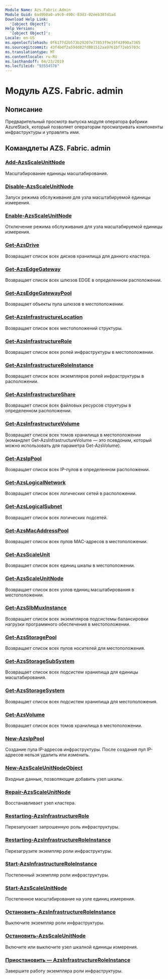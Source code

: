 ```yaml
---
Module Name: Azs.Fabric.Admin
Module Guid: 6ad9b0a0-a9c0-490c-83d3-02eeb307d1ad
Download Help Link:
  '[object Object]': 
Help Version:
  '[object Object]': 
Locale: en-US
ms.openlocfilehash: 0f6177d2b573b29207e77853f9e19f43990a7365
ms.sourcegitcommit: 43f4bdf2a59dd82fd881512aa9761bf72eb5703c
ms.translationtype: MT
ms.contentlocale: ru-RU
ms.lasthandoff: 04/23/2019
ms.locfileid: "93554576"
---
```

# Модуль AZS. Fabric. admin
## Nописание
Предварительный просмотр выпуска модуля оператора фабрики AzureStack, который позволяет операторам просматривать компоненты инфраструктуры и управлять ими.

## Командлеты AZS. Fabric. admin
### [Add-AzsScaleUnitNode](Add-AzsScaleUnitNode.md)
Масштабирование единицы масштабирования.

### [Disable-AzsScaleUnitNode](Disable-AzsScaleUnitNode.md)
Запуск режима обслуживания для узла масштабируемой единицы измерения.

### [Enable-AzsScaleUnitNode](Enable-AzsScaleUnitNode.md)
Отключение режима обслуживания для узла масштабируемой единицы измерения.

### [Get-AzsDrive](Get-AzsDrive.md)
Возвращает список всех дисков хранилища для данного кластера.

### [Get-AzsEdgeGateway](Get-AzsEdgeGateway.md)
Возвращает список всех шлюзов EDGE в определенном расположении.

### [Get-AzsEdgeGatewayPool](Get-AzsEdgeGatewayPool.md)
Возвращает объекты пула шлюзов в местоположении.

### [Get-AzsInfrastructureLocation](Get-AzsInfrastructureLocation.md)
Возвращает список всех местоположений структуры.

### [Get-AzsInfrastructureRole](Get-AzsInfrastructureRole.md)
Возвращает список всех ролей инфраструктуры в местоположении.

### [Get-AzsInfrastructureRoleInstance](Get-AzsInfrastructureRoleInstance.md)
Возвращает список всех экземпляров ролей инфраструктуры в расположении.

### [Get-AzsInfrastructureShare](Get-AzsInfrastructureShare.md)
Возвращает список всех файловых ресурсов структуры в определенном расположении.

### [Get-AzsInfrastructureVolume](Get-AzsVolume.md)
Возвращает список всех томов хранилища в местоположении (командлет Get-AzsInfrastructureVolume — это псевдоним, который можно использовать для параметра Get-AzsVolume).

### [Get-AzsIpPool](Get-AzsIpPool.md)
Возвращает список всех IP-пулов в определенном расположении.

### [Get-AzsLogicalNetwork](Get-AzsLogicalNetwork.md)
Возвращает список всех логических сетей в расположении.

### [Get-AzsLogicalSubnet](Get-AzsLogicalSubnet.md)
Возвращает список всех логических подсетей.

### [Get-AzsMacAddressPool](Get-AzsMacAddressPool.md)
Возвращает список всех пулов MAC-адресов в местоположении.

### [Get-AzsScaleUnit](Get-AzsScaleUnit.md)
Возвращает список всех единиц шкалы в местоположении.

### [Get-AzsScaleUnitNode](Get-AzsScaleUnitNode.md)
Возвращает список всех узлов единиц масштабирования в местоположении.

### [Get-AzsSlbMuxInstance](Get-AzsSlbMuxInstance.md)
Возвращает список всех экземпляров подсистемы балансировки нагрузки программного обеспечения в местоположении.

### [Get-AzsStoragePool](Get-AzsStoragePool.md)
Возвращает список всех пулов носителей для местоположения.

### [Get-AzsStorageSubSystem](Get-AzsStorageSubSystem.md)
Возвращает список всех подсистем хранилища для единицы масштабирования.

### [Get-AzsStorageSystem](Get-AzsStorageSystem.md)
Возвращает список всех подсистем хранилища для местоположения.

### [Get-AzsVolume](Get-AzsVolume.md)
Возвращает список всех томов хранилища в местоположении.

### [New-AzsIpPool](New-AzsIpPool.md)
Создание пула IP-адресов инфраструктуры.
После создания пул IP-адресов нельзя удалить или изменить.

### [New-AzsScaleUnitNodeObject](New-AzsScaleUnitNodeObject.md)
Входные данные, позволяющие добавить узел шкалы.

### [Repair-AzsScaleUnitNode](Repair-AzsScaleUnitNode.md)
Восстанавливает узел кластера.

### [Restarting-AzsInfrastructureRole](Restart-AzsInfrastructureRole.md)
Перезапускает запрошенную роль инфраструктуры.

### [Restarting-AzsInfrastructureRoleInstance](Restart-AzsInfrastructureRoleInstance.md)
Перезагрузите экземпляр роли инфраструктуры.

### [Start-AzsInfrastructureRoleInstance](Start-AzsInfrastructureRoleInstance.md)
Постепенный экземпляр роли инфраструктуры.

### [Start-AzsScaleUnitNode](Start-AzsScaleUnitNode.md)
Постепенное масштабирование на узле единиц измерения.

### [Остановить-AzsInfrastructureRoleInstance](Stop-AzsInfrastructureRoleInstance.md)
Выключите экземпляр роли инфраструктуры.

### [Остановить-AzsScaleUnitNode](Stop-AzsScaleUnitNode.md)
Включите или выключите узел шкалной единицы измерения.

### [Приостановить — AzsInfrastructureRoleInstance](Suspend-AzsInfrastructureRoleInstance.md)
Завершите работу экземпляра роли инфраструктуры.

